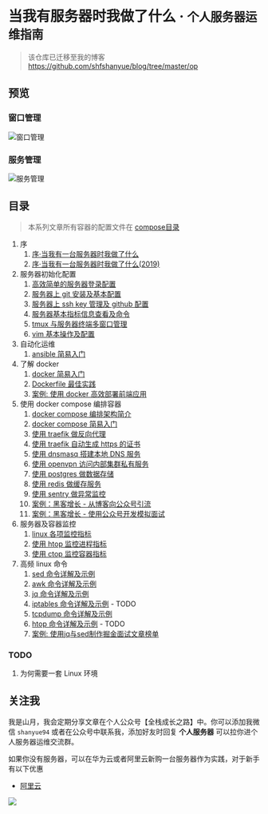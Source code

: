 # 当我有服务器时我做了什么 · <small>个人服务器运维指南</small>

> 该仓库已迁移至我的博客 <https://github.com/shfshanyue/blog/tree/master/op>

## 预览

### 窗口管理

![窗口管理](./assets/dev-env.png)

### 服务管理

![服务管理](https://raw.githubusercontent.com/shfshanyue/graph/master/draw/docker-compose.jpg)

## 目录

> 本系列文章所有容器的配置文件在 [compose目录](https://github.com/shfshanyue/op-note/tree/master/compose)

1. 序
    1. [序·当我有一台服务器时我做了什么](https://shanyue.tech/op/when-server.html)
    1. [序·当我有一台服务器时我做了什么(2019)](https://shanyue.tech/op/when-server-2019.html)
1. 服务器初始化配置
    1. [高效简单的服务器登录配置](./init.md)
    1. [服务器上 git 安装及基本配置](./git.md)
    1. [服务器上 ssh key 管理及 github 配置](./ssh-setting.md)
    1. [服务器基本指标信息查看及命令](./system-info.md)
    1. [tmux 与服务器终端多窗口管理](https://shanyue.tech/op/tmux-setting.html)
    1. [vim 基本操作及配置](https://shanyue.tech/op/vim-setting.html)
1. 自动化运维
    1. [ansible 简易入门](https://shanyue.tech/op/ansible-guide.html)
1. 了解 docker 
    1. [docker 简易入门](https://shanyue.tech/op/docker.html)
    1. [Dockerfile 最佳实践](https://shanyue.tech/op/dockerfile-practice.html)
    1. [案例: 使用 docker 高效部署前端应用](https://shanyue.tech/op/deploy-fe-with-docker.html)
1. 使用 docker compose 编排容器
    1. [docker compose 编排架构简介](https://shanyue.tech/op/docker-compose-arch.html)
    1. [docker compose 简易入门](https://shanyue.tech/op/docker-compose.html)
    1. [使用 traefik 做反向代理](https://shanyue.tech/op/traefik.html)
    1. [使用 traefik 自动生成 https 的证书](https://shanyue.tech/op/traefik-https.html)
    1. [使用 dnsmasq 搭建本地 DNS 服务](https://shanyue.tech/op/dnsmasq.html)
    1. [使用 openvpn 访问内部集群私有服务](https://shanyue.tech/op/openvpn.html)
    1. [使用 postgres 做数据存储](https://shanyue.tech/op/deploy-postgres.html)
    1. [使用 redis 做缓存服务](https://shanyue.tech/op/deploy-redis.html)
    1. [使用 sentry 做异常监控](https://shanyue.tech/op/deploy-sentry.html)
    1. [案例：黑客增长 - 从博客向公众号引流](https://shanyue.tech/op/blog-to-wechat.html)
    1. [案例：黑客增长 - 使用公众号开发模拟面试](https://shanyue.tech/op/wechat-interview.html)
1. 服务器及容器监控
    1. [linux 各项监控指标](https://shanyue.tech/op/linux-monitor.html)
    1. [使用 htop 监控进程指标](https://shanyue.tech/op/htop.html)
    1. [使用 ctop 监控容器指标](https://shanyue.tech/op/ctop.html)
1. 高频 linux 命令
    1. [sed 命令详解及示例](https://shanyue.tech/op/linux-sed.html)
    1. [awk 命令详解及示例](https://shanyue.tech/op/linux-awk.html)
    1. [jq 命令详解及示例](https://shanyue.tech/op/jq.html)
    1. [iptables 命令详解及示例](https://shanyue.tech/op/iptables.html) - TODO
    1. [tcpdump 命令详解及示例](https://shanyue.tech/op/linux-tcpdump.html)
    1. [htop 命令详解及示例](https://shanyue.tech/op/htop.html) - TODO
    1. [案例: 使用jq与sed制作掘金面试文章榜单](https://shanyue.tech/op/jq-sed-case.html)

### TODO

1. 为何需要一套 Linux 环境

## 关注我

我是山月，我会定期分享文章在个人公众号【全栈成长之路】中。你可以添加我微信 `shanyue94` 或者在公众号中联系我，添加好友时回复 **个人服务器** 可以拉你进个人服务器运维交流群。

如果你没有服务器，可以在华为云或者阿里云新购一台服务器作为实践，对于新手有以下优惠

+ [阿里云](https://www.aliyun.com/1111/pintuan-share?ptCode=MTY5MzQ0Mjc1MzQyODAwMHx8MTE0fDE%3D&userCode=4sm8juxu)

![](https://shanyue.tech/wechat.jpeg)
